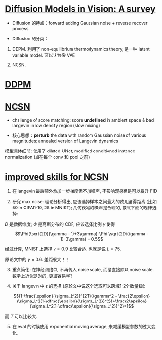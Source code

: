 # [Diffusion Models in Vision: A survey](https://ieeexplore.ieee.org/stamp/stamp.jsp?tp=&arnumber=10081412)

- Diffusion 的特点：forward adding Gaussian noise + reverse recover process

- Diffusion 的分类：

1. DDPM. 利用了 non-equilibrium thermodynamics theory, 是一种 latent variable model. 可以认为像 VAE

2. NCSN. 





# [DDPM](https://proceedings.neurips.cc/paper/2020/file/4c5bcfec8584af0d967f1ab10179ca4b-Paper.pdf)


# [NCSN](https://proceedings.neurips.cc/paper_files/paper/2019/file/3001ef257407d5a371a96dcd947c7d93-Paper.pdf)

- challenge of score matching: score __undefined__ in ambient space & bad langevin in low density region (slow mixing)

- 核心思想：__perturb__ the data with random Gaussian noise of various magnitudes; annealed version of Langevin dynamics

模型具体细节: 使用了 dilated UNet; modified conditioned instance normalization (加在每个 conv 和 pool 之前)

# [improved skills for NCSN](https://arxiv.org/abs/2006.09011)

1. 在 langevin 最后额外添加一步梯度但不加噪声, 不影响观感但是可以提升 FID

2. 研究 max noise: 理论分析得出, 应该选择样本之间最大的欧几里得距离 (比如 50 in CIFAR-10, 28 in MNIST); 几何衰减的噪声是合理的, 按照下面的规律选择:

$D$ 是数据维度; $\Phi$ 是高斯分布的 CDF; 应该选择比例 $\gamma$ 使得

$$\Phi(\sqrt{2D}(\gamma - 1)+3\gamma)-\Phi(\sqrt{2D}(\gamma - 1)-3\gamma) = 0.5$$

经过计算, MNIST 上选择 $\gamma = 0.9$ 比较合适. 也就是说 $L=75$.

原论文中的 $\gamma = 0.6$. 差距很大！！

3. 重点简化: 在神经网络中, 不再传入 noise scale, 而是直接除以 noise scale. 数学上近似是对的, 更加容易学?

4. 关于 langevin 中 $\epsilon$ 的选择 (原论文中说这个选取可以跨域1-2个数量级):

$$(1-\frac{\epsilon}{\sigma_L^2})^{2T}(\gamma^2 - \frac{2\epsilon}{\sigma_L^2(1-\dfrac{\epsilon}{\sigma_L^2})^2})+\frac{2\epsilon}{\sigma_L^2(1-\dfrac{\epsilon}{\sigma_L^2})^2}=1$$

而 $T$ 可以比较大.

5. 在 eval 的时候使用 exponential moving average, 来减缓模型参数的过大变化.